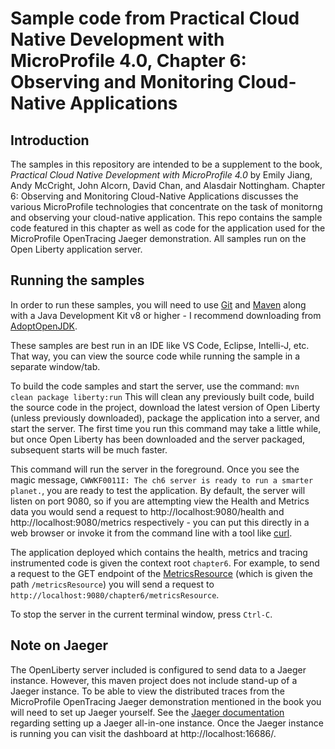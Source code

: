 # Sample code from Practical Cloud Native Development with MicroProfile 4.0, Chapter 6: Observing and Monitoring Cloud-Native Applications

## Introduction

The samples in this repository are intended to be a supplement to the book, _Practical Cloud Native Development with
MicroProfile 4.0_ by Emily Jiang, Andy McCright, John Alcorn, David Chan, and Alasdair Nottingham. Chapter 6: Observing and Monitoring Cloud-Native Applications
 discusses the various MicroProfile technologies that concentrate on the task of monitorng and observing your cloud-native application.
This repo contains the sample code featured in this chapter as well as code for the application used for the MicroProfile OpenTracing Jaeger demonstration.
All samples run on the Open Liberty application server.

## Running the samples

In order to run these samples, you will need to use [Git](https://git-scm.com/) and [Maven](https://maven.apache.org/)
along with a Java Development Kit v8 or higher - I recommend downloading from [AdoptOpenJDK](https://adoptopenjdk.net/).

These samples are best run in an IDE like VS Code, Eclipse, Intelli-J, etc. That way, you can view the source code while
running the sample in a separate window/tab.

To build the code samples and start the server, use the command: `mvn clean package liberty:run`
This will clean any previously built code, build the source code in the project, download the latest version of Open
Liberty (unless previously downloaded), package the application into a server, and start the server. The first time you
run this command may take a little while, but once Open Liberty has been downloaded and the server packaged, subsequent
starts will be much faster.

This command will run the server in the foreground. Once you see the magic message, 
`CWWKF0011I: The ch6 server is ready to run a smarter planet.`, you are ready to test the application. By default, the
server will listen on port 9080, so if you are attempting view the Health and Metrics data you would send a request to
http://localhost:9080/health and http://localhost:9080/metrics respectively - you can put this directly in a web browser 
or invoke it from the command line with a tool like [curl](https://curl.se/). 

The application deployed which contains the health, metrics and tracing instrumented code is given the context root `chapter6`.
For example, to send a request to the GET endpoint of the [MetricsResource](https://github.com/PacktPublishing/Practical-Cloud-Native-Development-with-MicroProfile-4.0/blob/3423bc35a1942e99c928a7f4b660f16ef9201a76/ch6/src/main/java/com/packt/microprofile/book/ch6/metrics/MetricsResource.java) (which is given the path `/metricsResource`) you 
will send a request to `http://localhost:9080/chapter6/metricsResource`.

To stop the server in the current terminal window, press `Ctrl-C`.

## Note on Jaeger
The OpenLiberty server included is configured to send data to a Jaeger instance. However, this maven project does not include stand-up of a Jaeger instance.
To be able to view the distributed traces from the MicroProfile OpenTracing Jaeger demonstration 
mentioned in the book you will need to set up Jaeger yourself. See the [Jaeger documentation](https://www.jaegertracing.io/docs/1.17/getting-started/#all-in-one) regarding setting up a Jaeger all-in-one instance.
Once the Jaeger instance is running you can visit the dashboard at http://localhost:16686/.